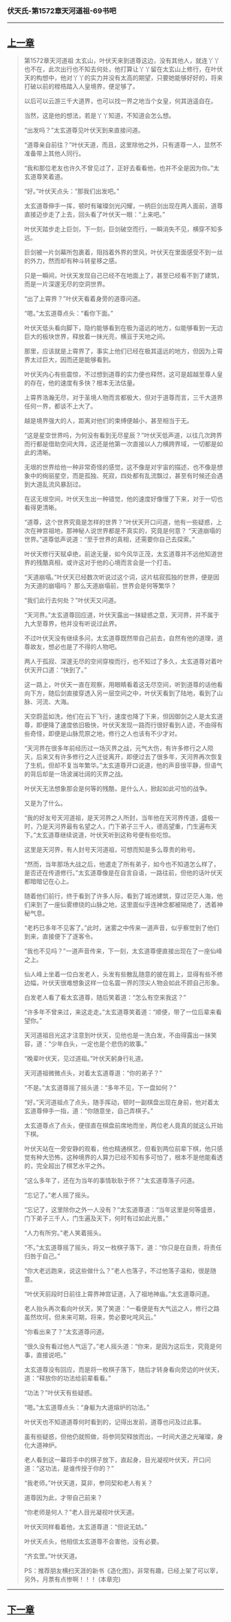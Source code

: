 ### 伏天氏-第1572章天河道祖-69书吧

--------
[上一章](./d2db7bf10407003ae595c7de1cab55ca.md)
--------


>
>
>
>第1572章天河道祖
>太玄山，叶伏天来到道尊这边，没有其他人，就连丫丫也不在，此次出行也不知去何处，他打算让丫丫留在太玄山上修行，在叶伏天的构想中，他对丫丫的实力并没有太高的期望，只要她能够好好的，将来打破以前的桎梏踏入人皇境界，便足够了。
>
>以后可以云游三千大道界，也可以找一界之地当个女皇，何其逍遥自在。
>
>当然，这是他的想法，若是丫丫知道，不知道会怎么想。
>
>“出发吗？”太玄道尊见叶伏天到来直接问道。
>
>“道尊亲自前往？”叶伏天道，而且，这里除他之外，只有道尊一人，显然不准备带上其他人同行。
>
>“我和那位老友也许久不曾见过了，正好去看看他，也并不全是因为你。”太玄道尊笑着道。
>
>“好。”叶伏天点头：“那我们出发吧。”
>
>太玄道尊伸手一挥，顿时有璀璨剑光闪耀，一柄巨剑出现在两人面前，道尊直接迈步走了上去，回头看了叶伏天一眼：“上来吧。”
>
>叶伏天踏步走上巨剑，下一刻，巨剑破空而行，一瞬消失不见，横穿不知多远。
>
>巨剑被一片剑幕所包裹着，阻挡着外界的罡风，叶伏天在里面感受不到一丝的外力，然而却有种斗转星移之感。
>
>只是一瞬间，叶伏天发现自己已经不在地面上了，甚至已经看不到了建筑，而是一片深邃无尽的空洞世界。
>
>“出了上霄界？”叶伏天看着身旁的道尊问道。
>
>“嗯。”太玄道尊点头：“看你下面。”
>
>叶伏天低头看向脚下，隐约能够看到在极为遥远的地方，似能够看到一无边巨大的板块世界，释放着一抹光亮，横亘于天地之间。
>
>那里，应该就是上霄界了，事实上他们已经在极其遥远的地方，但因为上霄界太过巨大，因而还是能够看到。
>
>叶伏天内心有些震惊，不过想到道尊的实力便也释然，这可是超越至尊人皇的存在，他的速度有多快？根本无法估量。
>
>上霄界浩瀚无尽，对于圣境人物而言都极大，但对于道尊而言，三千大道界任何一界，都谈不上大了。
>
>越是境界强大的人，距离对他们的束缚便越小，甚至相当于无。
>
>“这是星空世界吗，为何没有看到无尽星辰？”叶伏天低声道，以往几次跨界而行都是借助空间大阵，这还是他第一次直接以人力横跨界域，一切都是如此的清晰。
>
>无垠的世界给他一种非常奇怪的感觉，这不像是对宇宙的描述，也不像是想象中的绚丽星空，而是孤独、死寂，四处都有乱流飘过，甚至有时候还会遇到大道乱流风暴刮过。
>
>在这无垠空间，叶伏天生出一种错觉，他的速度好像慢了下来，对于一切也看得更清晰。
>
>“道尊，这个世界究竟是怎样的世界？”叶伏天开口问道，他有一些疑惑，上次在神宫祖地，那神秘人说世界都是不真实的，究竟是何意？
>“天道崩塌的世界。”道尊低声说道：“至于世界的真相，还需要你自己去探索。”
>
>叶伏天修行天赋卓绝，前途无量，如今风华正茂，太玄道尊并不远他知道世界的残酷真相，或许这对于他的心境而言会是一个打击。
>
>“天道崩塌。”叶伏天已经数次听说过这个词，这片枯寂孤独的世界，便是因为天道的崩塌吗？
>那么天道崩塌前，世界会是何等繁华？
>
>“我们此行去何处？”叶伏天又问道。
>
>“天河界。”太玄道尊回应道，叶伏天露出一抹疑惑之意，天河界，并不属于九大至尊界，他并没有听说过此界。
>
>不过叶伏天没有继续多问，太玄道尊既然带自己前去，自然有他的道理，道尊故友，想必也是了不得的人物吧。
>
>两人于孤寂、深邃无尽的空间穿梭而行，也不知过了多久，太玄道尊对着叶伏天开口道：“快到了。”
>
>这一路上，叶伏天一直在观察，用眼睛看着这无尽空间，听到道尊的话他看向下方，随后剑直接穿透入另一层空间之中，叶伏天看到了陆地，看到了山脉、河流、大海。
>
>天空蔚蓝如洗，他们在云下飞行，速度也降了下来，但因御剑之人是太玄道尊，即便降了速度依旧极快，叶伏天发现一路而行很好看到人迹，不由得有些奇怪，即便是山脉荒原之地，修行之人也该有不少才对。
>
>“天河界在很多年前经历过一场灭界之战，元气大伤，有许多修行之人陨灭，后来又有许多修行之人迁徙离开，即便过去了很多年，天河界再次恢复了生机，但却不复当年繁华。”太玄道尊开口说道，他的声音很平静，但语气的背后却是一场波澜壮阔的灭界之战。
>
>叶伏天无法想象那会是何等的残酷，是什么人，掀起如此可怕的战争。
>
>又是为了什么。
>
>“我的好友号天河道祖，是天河界之人所封，当年他在天河界传道，盛极一时，乃是天河界最有名望之人，门下弟子三千人，德高望重，门生遍布天下。”太玄道尊继续说道，叶伏天听到这称号便有些吃惊。
>
>这里是天河界，有人封号天河道祖，可想而知是多么尊贵的称号。
>
>“然而，当年那场大战之后，他遣走了所有弟子，如今也不知道怎么样了，是否还在传道修行。”太玄道尊像是在自言自语，一路往前，但他的话叶伏天都暗暗记在心上。
>
>随着他们前行，终于看到了许多人际，看到了城池建筑，穿过茫茫人海，他们来到了一座仙雾缭绕的山脉之地，这里面似乎连神念都被隔绝了，透着神秘气息。
>
>“老朽已多年不见客了。”此时，迷雾之中传来一道声音，似乎察觉到了他们到来，直接便下了逐客令。
>
>“我也不见吗？”一道声音传来，下一刻，太玄道尊便直接出现在了一座仙峰之上。
>
>仙人峰上坐着一位白发老人，头发有些散乱随意的披在肩上，显得有些不修边幅，叶伏天很难想象这样一位名震一界的顶尖人物会如此不顾自己形象。
>
>白发老人看了看太玄道尊，随后笑着道：“怎么有空来我这？”
>
>“许多年不曾来过，来这走走。”太玄道尊笑着道：“顺便，带了一位后辈来看望你。”
>
>天河道祖目光这才注意到叶伏天，见他也是一洗白发，不由得露出一抹笑容，道：“少年白头，一定也是个悲伤的故事。”
>
>“晚辈叶伏天，见过道祖。”叶伏天躬身行礼道。
>
>天河道祖微微点头，对着太玄道尊道：“你的弟子？”
>
>“不是。”太玄道尊摇了摇头道：“多年不见，下一盘如何？”
>
>“好。”天河道祖点了点头，随手挥动，顿时一副棋盘出现在身前，他对着太玄道尊伸手一指，道：“你随意坐，自己弄棋子。”
>
>太玄道尊点了点头，便径直在棋盘前席地而坐，两位老人竟真的就这么开始下棋。
>
>叶伏天站在一旁安静的观看，他也精通棋艺，但看到两位前辈下棋，他只感觉有种大恐怖，这种境界的人算力已经不知有多可怕了，根本不是他能看透的，完全超出了棋艺水平之外。
>
>“这么多年了，还在为当年的事情耿耿于怀？”太玄道尊落子问道。
>
>“忘记了。”老人摇了摇头。
>
>“忘记了，这里除你之外一人没有？”太玄道尊道：“当年这里是何等盛景，门下弟子三千人，门生遍及天下，何时有过如此光景。”
>
>“人力有所穷。”老人笑着摇头。
>
>“不。”太玄道尊摇了摇头，将又一枚棋子落下，道：“你只是在自责，将责任归咎于自己。”
>
>“你大老远跑来，说这些做什么？”老人也落子，不过他落子温和，很是随意。
>
>“叶伏天前段时日前往上霄界神宫证道，入了祖地神庙。”太玄道尊问道。
>
>老人抬头再次看向叶伏天，笑了笑道：“一看便是有大气运之人，修行之路虽然坎坷，但未来可期，将来，势必要叱咤风云。”
>
>“你看出来了？”太玄道尊问道。
>
>“很久没有看过他人气运了。”老人摇头道：“你来，是因为这后生，究竟是何事，直接说吧。”
>
>太玄道尊没有回应，而是将一枚棋子落下，随后才转身看向旁边的叶伏天，道：“释放你的功法给前辈看看。”
>
>“功法？”叶伏天有些疑惑。
>
>“嗯。”太玄道尊点头：“身躯为大道熔炉的功法。”
>
>叶伏天也不知道道尊何时看到的，记得出发前，道尊也问及过此事。
>
>虽有些疑惑，但他仍就照做，将参同契释放而出，一时间大道之光璀璨，身化大道神炉。
>
>老人看到这一幕将手中的棋子放下，直起身，目光凝视叶伏天，开口问道：“这功法，是谁传授于你的？”
>
>“我老师。”叶伏天道，莫非，参同契和老人有关？
>
>道尊因为此，才带自己前来？
>
>“你老师是何人？”老人目光凝视叶伏天道。
>
>叶伏天同样看着他，太玄道尊道：“但说无妨。”
>
>叶伏天点头，他相信太玄道尊不会害他，没有必要。
>
>“齐玄罡。”叶伏天道。
>
>PS：推荐朋友横扫天涯的新书《造化图》，非常有趣，已经上架了可以宰，另外，月票有点惨啊！！！
>(本章完)
>
>

--------
[下一章](./d8d0d99df3bca6aba116c943d5d1c826.md)
--------
